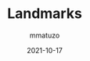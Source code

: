 ---
author: mmatuzo
date: 2021-10-17
permalink: false
publisher: htm_hell
tags:
  - html
  - aria
  - accessibility
target_url: https://www.htmhell.dev/tips/landmarks/
title: Landmarks
---